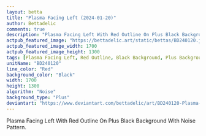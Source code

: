 ```yaml
---
layout: betta
title: "Plasma Facing Left (2024-01-20)"
author: Bettadelic
comments: true
description: "Plasma Facing Left With Red Outline On Plus Black Background With Noise Pattern."
actpub_featured_image: "https://bettadelic.art/static/bettas/BD240120.jpg"
actpub_featured_image_width: 1700
actpub_featured_image_height: 1300
tags: [Plasma Facing Left, Red Outline, Black Background, Plus Background Pattern, Noise Pattern, January 2024]
unitName: "BD240120"
line_color: "Red"
background_color: "Black"
width: 1700
height: 1300
algorithm: "Noise"
background_type: "Plus"
deviantart: "https://www.deviantart.com/bettadelic/art/BD240120-Plasma-Facing-Left-2024-01-20-1012920512"
---
```


Plasma Facing Left With Red Outline On Plus Black Background With Noise Pattern.
